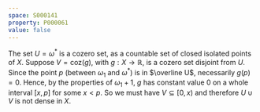 ```yaml
---
space: S000141
property: P000061
value: false
---
```


The set $U=\omega^*$ is a cozero set, as a countable set of closed isolated points of $X$.
Suppose $V=\text{coz}(g)$, with $g:X\to\mathbb R$, is a cozero set disjoint from $U$.
Since the point $p$ (between $\omega_1$ and $\omega^*$) is in $\overline U$,
necessarily $g(p)=0$.
Hence, by the properties of $\omega_1+1$, $g$ has constant value $0$ on a whole interval $[x,p]$
for some $x<p$.  So we must have $V\subseteq[0,x)$ and therefore $U\cup V$ is not dense in $X$.
